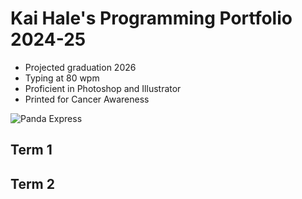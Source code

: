 # Kai Hale's Programming Portfolio 2024-25
* Projected graduation 2026
* Typing at 80 wpm
* Proficient in Photoshop and Illustrator
* Printed for Cancer Awareness

 ![Panda Express](https://encrypted-tbn0.gstatic.com/images?q=tbn:ANd9GcTkLnw0zzvMo-NcGkD_VORkGS0dJWP6YqbREA&s)
## Term 1

## Term 2
